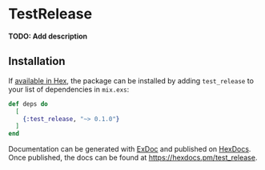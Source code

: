 # TestRelease

**TODO: Add description**

## Installation

If [available in Hex](https://hex.pm/docs/publish), the package can be installed
by adding `test_release` to your list of dependencies in `mix.exs`:

```elixir
def deps do
  [
    {:test_release, "~> 0.1.0"}
  ]
end
```

Documentation can be generated with [ExDoc](https://github.com/elixir-lang/ex_doc)
and published on [HexDocs](https://hexdocs.pm). Once published, the docs can
be found at <https://hexdocs.pm/test_release>.

